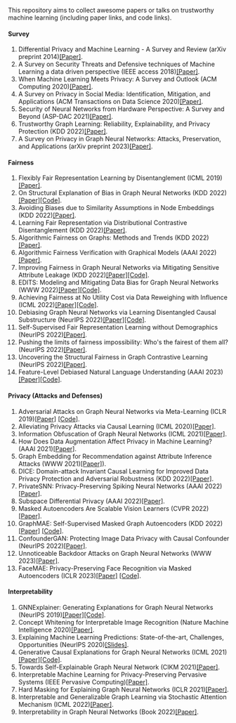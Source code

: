 This repository aims to collect awesome papers or talks on trustworthy machine learning (including paper links, and code links).

#### Survey
1. Differential Privacy and Machine Learning - A Survey and Review (arXiv preprint 2014)[[Paper]](https://arxiv.org/pdf/1412.7584.pdf). 
2. A Survey on Security Threats and Defensive techniques of Machine Learning a data driven perspective (IEEE access 2018)[[Paper]](https://ieeexplore.ieee.org/abstract/document/8290925). 
3. When Machine Learning Meets Privacy: A Survey and Outlook (ACM Computing 2020)[[Paper]](https://arxiv.org/pdf/2011.11819.pdf).
4. A Survey on Privacy in Social Media: Identification, Mitigation, and Applications (ACM Transactions on Data Science 2020)[[Paper]](https://dl.acm.org/doi/pdf/10.1145/3343038).
5. Security of Neural Networks from Hardware Perspective: A Survey and Beyond (ASP-DAC 2021)[[Paper]](https://ieeexplore.ieee.org/abstract/document/9371637?casa_token=mjuDN_p4zlEAAAAA:1M--ahNOyo5OILtsqSFoycdzTqWqJg44fgFFTtyxNMaWG5mHrxRYaw9jbXc5ffUhpIVJBWLraw).
6. Trustworthy Graph Learning: Reliability, Explainability, and Privacy Protection (KDD 2022)[[Paper]](https://dl.acm.org/doi/pdf/10.1145/3534678.3542597?casa_token=pwDMMKIOSJUAAAAA:nN-GrlX_rUS-9RpmZv6Y0kwp3ZNV8X2GTWtBr_DW0S93tG8IafiRxRKGktW4i1ShH8hDwzUw-X8c).
7. A Survey on Privacy in Graph Neural Networks: Attacks, Preservation, and Applications (arXiv preprint 2023)[[Paper]](https://arxiv.org/pdf/2308.16375.pdf). 

#### Fairness
1. Flexibly Fair Representation Learning by Disentanglement (ICML 2019)[[Paper]](https://arxiv.org/pdf/1906.02589.pdf).
2. On Structural Explanation of Bias in Graph Neural Networks (KDD 2022)[[Paper]](https://arxiv.org/pdf/2206.12104.pdf)[[Code]](https://github.com/yushundong/REFEREE).
3. Avoiding Biases due to Similarity Assumptions in Node Embeddings (KDD 2022)[[Paper]](https://faculty.mccombs.utexas.edu/deepayan.chakrabarti/mywww/papers/kdd22-avoiding.pdf).
4. Learning Fair Representation via Distributional Contrastive Disentanglement (KDD 2022)[[Paper]](https://dl.acm.org/doi/pdf/10.1145/3534678.3539232?casa_token=JaW7DTi1U9gAAAAA:Vcck-pl6AK_9-hbuMe3qfTkjPx4Mal0jD4VvdHcYKYCxbuEkshkrUpb9J1wXZjfD5FWwe8Af8XTa).
5. Algorithmic Fairness on Graphs: Methods and Trends (KDD 2022)[[Paper]](https://dl.acm.org/doi/abs/10.1145/3534678.3542599).
6. Algorithmic Fairness Verification with Graphical Models (AAAI 2022)[[Paper]](https://www.aaai.org/AAAI22Papers/AAAI-4695.GhoshB.pdf).
7. Improving Fairness in Graph Neural Networks via Mitigating Sensitive Attribute Leakage (KDD 2022)[[Paper]](https://arxiv.org/pdf/2206.03426.pdf)[[Code]](https://github.com/YuWVandy/FairVGNN).
8. EDITS: Modeling and Mitigating Data Bias for Graph Neural Networks (WWW 2022)[[Paper]](https://arxiv.org/pdf/2108.05233.pdf)[[Code]](https://github.com/yushundong/EDITS).
9. Achieving Fairness at No Utility Cost via Data Reweighing with Influence (ICML 2022)[[Paper]](https://arxiv.org/pdf/2202.00787.pdf)[[Code]](https://github.com/brandeis-machine-learning/influence-fairness).
10. Debiasing Graph Neural Networks via Learning Disentangled Causal Substructure (NeurIPS 2022)[[Paper]](https://arxiv.org/pdf/2209.14107.pdf)[[Code]](https://github.com/googlebaba/DisC).
11. Self-Supervised Fair Representation Learning without Demographics (NeurIPS 2022)[[Paper]](https://openreview.net/pdf?id=7TGpLKADODE).
12. Pushing the limits of fairness impossibility: Who's the fairest of them all? (NeurIPS 2022)[[Paper]](https://openreview.net/pdf?id=bot35zOudq).
13. Uncovering the Structural Fairness in Graph Contrastive Learning (NeurIPS 2022)[[Paper]](https://openreview.net/pdf?id=RJemsN3V_kt).
14. Feature-Level Debiased Natural Language Understanding (AAAI 2023)[[Paper]](https://arxiv.org/pdf/2212.05421.pdf)[[Code]](https://github.com/youganglyu/DCT).

#### Privacy (Attacks and Defenses)
1. Adversarial Attacks on Graph Neural Networks via Meta-Learning (ICLR 2019)[[Paper]](https://arxiv.org/pdf/1902.08412.pdf) [[Code]](https://github.com/danielzuegner/gnn-meta-attack).
2. Alleviating Privacy Attacks via Causal Learning (ICML 2020)[[Paper]](http://proceedings.mlr.press/v119/tople20a/tople20a.pdf).
3. Information Obfuscation of Graph Neural Networks (ICML 2021)[[Paper]](https://arxiv.org/pdf/2009.13504.pdf).
4. How Does Data Augmentation Affect Privacy in Machine Learning? (AAAI 2021)[[Paper]](https://arxiv.org/pdf/2007.10567.pdf).
5. Graph Embedding for Recommendation against Attribute Inference Attacks (WWW 2021)[[Paper]](https://arxiv.org/pdf/2101.12549.pdf)).
6. DICE: Domain-attack Invariant Causal Learning for Improved Data Privacy Protection and Adversarial Robustness (KDD 2022)[[Paper]](https://dl.acm.org/doi/abs/10.1145/3534678.3539242).
7. PrivateSNN: Privacy-Preserving Spiking Neural Networks (AAAI 2022)[[Paper]](https://arxiv.org/abs/2104.03414).
8. Subspace Differential Privacy (AAAI 2022)[[Paper]](https://arxiv.org/abs/2108.11527).
9. Masked Autoencoders Are Scalable Vision Learners (CVPR 2022)[[Paper]](https://openaccess.thecvf.com/content/CVPR2022/papers/He_Masked_Autoencoders_Are_Scalable_Vision_Learners_CVPR_2022_paper.pdf).
10. GraphMAE: Self-Supervised Masked Graph Autoencoders (KDD 2022)[[Paper]](https://arxiv.org/pdf/2205.10803.pdf) [[Code]](https://github.com/THUDM/GraphMAE).
11. ConfounderGAN: Protecting Image Data Privacy with Causal Confounder (NeurIPS 2022)[[Paper]](https://openreview.net/pdf?id=XxmOKCt8dO9).
12. Unnoticeable Backdoor Attacks on Graph Neural Networks (WWW 2023)[[Paper]](https://arxiv.org/pdf/2303.01263.pdf).
13. FaceMAE: Privacy-Preserving Face Recognition via Masked Autoencoders (ICLR 2023)[[Paper]](https://arxiv.org/pdf/2205.11090.pdf) [[Code]](https://github.com/kaiwang960112/FaceMAE).

#### Interpretability
1. GNNExplainer: Generating Explanations for Graph Neural Networks (NeurIPS 2019)[[Paper]](https://arxiv.org/pdf/1903.03894.pdf)[[Code]](https://github.com/RexYing/gnn-model-explainer).  
2. Concept Whitening for Interpretable Image Recognition (Nature Machine Intelligence 2020)[[Paper]](https://arxiv.org/pdf/2002.01650.pdf,https://github.com/danielzuegner/gnn-meta-attack).
3. Explaining Machine Learning Predictions: State-of-the-art, Challenges, Opportunities (NeurIPS 2020)[[Slides]](https://explainml-tutorial.github.io/assets/files/explainml-tutorial-neurips20.pdf).
4. Generative Causal Explanations for Graph Neural Networks (ICML 2021)[[Paper]](https://proceedings.mlr.press/v139/lin21d/lin21d.pdf)[[Code]](https://github.com/wanyu-lin/ICML2021-Gem).
5. Towards Self-Explainable Graph Neural Network (CIKM 2021)[[Paper]](https://dl.acm.org/doi/pdf/10.1145/3459637.3482306?casa_token=z8ORG8cjfd8AAAAA:qUxGX52WexzY3Sh8WhvI1WMQYPuyUlvGzOxN3V1ZOzg8ZDrpsMzXO5HMwfgrLLgoHamwvMd3yDuS). 
6. Interpretable Machine Learning for Privacy-Preserving Pervasive Systems (IEEE Pervasive Computing)[[Paper]](https://ieeexplore.ieee.org/document/8962339).
7. Hard Masking for Explaining Graph Neural Networks (ICLR 2021)[[Paper]](https://openreview.net/forum?id=uDN8pRAdsoC). 
8. Interpretable and Generalizable Graph Learning via Stochastic Attention Mechanism (ICML 2022)[[Paper]](https://arxiv.org/abs/2201.12987).
9. Interpretability in Graph Neural Networks (Book 2022)[[Paper]](https://graph-neural-networks.github.io/static/file/chapter7.pdf).





